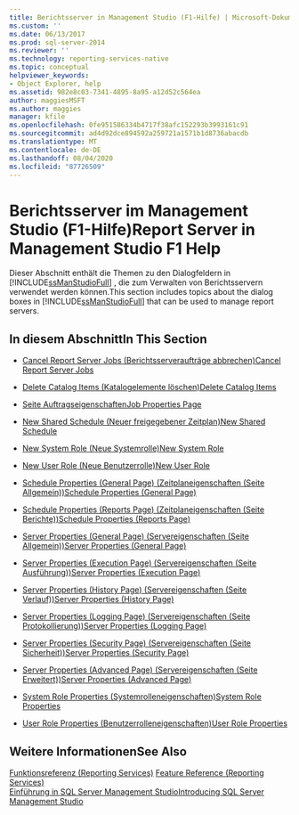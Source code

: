 ```yaml
---
title: Berichtsserver in Management Studio (F1-Hilfe) | Microsoft-Dokumentation
ms.custom: ''
ms.date: 06/13/2017
ms.prod: sql-server-2014
ms.reviewer: ''
ms.technology: reporting-services-native
ms.topic: conceptual
helpviewer_keywords:
- Object Explorer, help
ms.assetid: 982e8c03-7341-4895-8a95-a12d52c564ea
author: maggiesMSFT
ms.author: maggies
manager: kfile
ms.openlocfilehash: 0fe951586334b4717f38afc152293b3993161c91
ms.sourcegitcommit: ad4d92dce894592a259721a1571b1d8736abacdb
ms.translationtype: MT
ms.contentlocale: de-DE
ms.lasthandoff: 08/04/2020
ms.locfileid: "87726509"
---
```

# <a name="report-server-in-management-studio-f1-help"></a><span data-ttu-id="ab70e-102">Berichtsserver im Management Studio (F1-Hilfe)</span><span class="sxs-lookup"><span data-stu-id="ab70e-102">Report Server in Management Studio F1 Help</span></span>
  <span data-ttu-id="ab70e-103">Dieser Abschnitt enthält die Themen zu den Dialogfeldern in [!INCLUDE[ssManStudioFull](../../includes/ssmanstudiofull-md.md)] , die zum Verwalten von Berichtsservern verwendet werden können.</span><span class="sxs-lookup"><span data-stu-id="ab70e-103">This section includes topics about the dialog boxes in [!INCLUDE[ssManStudioFull](../../includes/ssmanstudiofull-md.md)] that can be used to manage report servers.</span></span>  
  
## <a name="in-this-section"></a><span data-ttu-id="ab70e-104">In diesem Abschnitt</span><span class="sxs-lookup"><span data-stu-id="ab70e-104">In This Section</span></span>  
  
-   [<span data-ttu-id="ab70e-105">Cancel Report Server Jobs (Berichtsserveraufträge abbrechen)</span><span class="sxs-lookup"><span data-stu-id="ab70e-105">Cancel Report Server Jobs</span></span>](cancel-report-server-jobs-management-studio.md)  
  
-   [<span data-ttu-id="ab70e-106">Delete Catalog Items (Katalogelemente löschen)</span><span class="sxs-lookup"><span data-stu-id="ab70e-106">Delete Catalog Items</span></span>](delete-catalog-items-management-studio.md)  
  
-   [<span data-ttu-id="ab70e-107">Seite Auftragseigenschaften</span><span class="sxs-lookup"><span data-stu-id="ab70e-107">Job Properties Page</span></span>](job-properties-management-studio.md)  
  
-   [<span data-ttu-id="ab70e-108">New Shared Schedule (Neuer freigegebener Zeitplan)</span><span class="sxs-lookup"><span data-stu-id="ab70e-108">New Shared Schedule</span></span>](new-shared-schedule-management-studio.md)  
  
-   [<span data-ttu-id="ab70e-109">New System Role (Neue Systemrolle)</span><span class="sxs-lookup"><span data-stu-id="ab70e-109">New System Role</span></span>](new-system-role-management-studio.md)  
  
-   [<span data-ttu-id="ab70e-110">New User Role (Neue Benutzerrolle)</span><span class="sxs-lookup"><span data-stu-id="ab70e-110">New User Role</span></span>](new-user-role-management-studio.md)  
  
-   [<span data-ttu-id="ab70e-111">Schedule Properties (General Page) (Zeitplaneigenschaften (Seite Allgemein))</span><span class="sxs-lookup"><span data-stu-id="ab70e-111">Schedule Properties (General Page)</span></span>](schedule-properties-general-page.md)  
  
-   [<span data-ttu-id="ab70e-112">Schedule Properties (Reports Page) (Zeitplaneigenschaften (Seite Berichte))</span><span class="sxs-lookup"><span data-stu-id="ab70e-112">Schedule Properties (Reports Page)</span></span>](schedule-properties-reports-page.md)  
  
-   [<span data-ttu-id="ab70e-113">Server Properties (General Page) (Servereigenschaften (Seite Allgemein))</span><span class="sxs-lookup"><span data-stu-id="ab70e-113">Server Properties (General Page)</span></span>](report-server-properties-general-page.md)  
  
-   [<span data-ttu-id="ab70e-114">Server Properties (Execution Page) (Servereigenschaften (Seite Ausführung))</span><span class="sxs-lookup"><span data-stu-id="ab70e-114">Server Properties (Execution Page)</span></span>](server-properties-execution-page.md)  
  
-   [<span data-ttu-id="ab70e-115">Server Properties (History Page) (Servereigenschaften (Seite Verlauf))</span><span class="sxs-lookup"><span data-stu-id="ab70e-115">Server Properties (History Page)</span></span>](server-properties-history-page.md)  
  
-   [<span data-ttu-id="ab70e-116">Server Properties (Logging Page) (Servereigenschaften (Seite Protokollierung))</span><span class="sxs-lookup"><span data-stu-id="ab70e-116">Server Properties (Logging Page)</span></span>](server-properties-logging-page.md)  
  
-   [<span data-ttu-id="ab70e-117">Server Properties (Security Page) (Servereigenschaften (Seite Sicherheit))</span><span class="sxs-lookup"><span data-stu-id="ab70e-117">Server Properties (Security Page)</span></span>](server-properties-security-page-reporting-services.md)  
  
-   [<span data-ttu-id="ab70e-118">Server Properties (Advanced Page) (Servereigenschaften (Seite Erweitert))</span><span class="sxs-lookup"><span data-stu-id="ab70e-118">Server Properties (Advanced Page)</span></span>](server-properties-advanced-page-reporting-services.md)  
  
-   [<span data-ttu-id="ab70e-119">System Role Properties (Systemrolleneigenschaften)</span><span class="sxs-lookup"><span data-stu-id="ab70e-119">System Role Properties</span></span>](system-role-properties-management-studio.md)  
  
-   [<span data-ttu-id="ab70e-120">User Role Properties (Benutzerrolleneigenschaften)</span><span class="sxs-lookup"><span data-stu-id="ab70e-120">User Role Properties</span></span>](user-role-properties-management-studio.md)  
  
## <a name="see-also"></a><span data-ttu-id="ab70e-121">Weitere Informationen</span><span class="sxs-lookup"><span data-stu-id="ab70e-121">See Also</span></span>  
 <span data-ttu-id="ab70e-122">[Funktionsreferenz (Reporting Services)](../feature-reference-reporting-services.md) </span><span class="sxs-lookup"><span data-stu-id="ab70e-122">[Feature Reference (Reporting Services)](../feature-reference-reporting-services.md) </span></span>  
 [<span data-ttu-id="ab70e-123">Einführung in SQL Server Management Studio</span><span class="sxs-lookup"><span data-stu-id="ab70e-123">Introducing SQL Server Management Studio</span></span>](../../ssms/sql-server-management-studio-ssms.md)  
  
  

